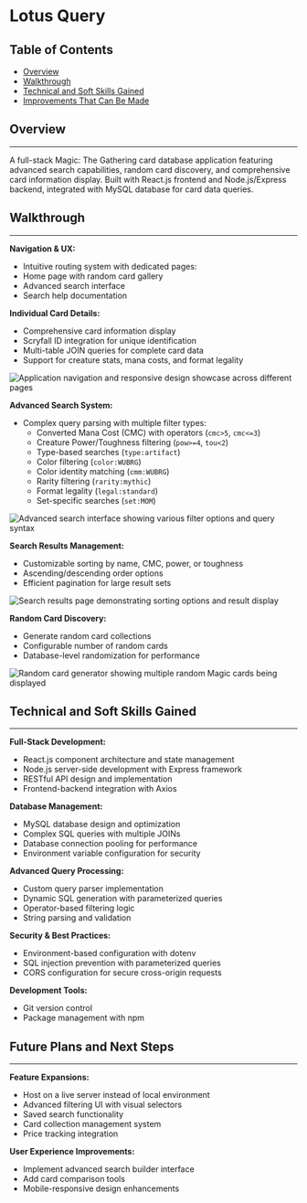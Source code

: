 # Lotus Query

## Table of Contents

- [Overview](#overview)
- [Walkthrough](#walkthrough)
- [Technical and Soft Skills Gained](#technical-and-soft-skills-gained)
- [Improvements That Can Be Made](#improvements-that-can-be-made)

## Overview

---

A full-stack Magic: The Gathering card database application featuring advanced search capabilities, random card discovery, and comprehensive card information display. Built with React.js frontend and Node.js/Express backend, integrated with MySQL database for card data queries.

## Walkthrough

---

<div class="walkthrough-section">
<div class="walkthrough-content">

**Navigation & UX:**
  - Intuitive routing system with dedicated pages:
  - Home page with random card gallery
  - Advanced search interface
  - Search help documentation

**Individual Card Details:**
  - Comprehensive card information display
  - Scryfall ID integration for unique identification
  - Multi-table JOIN queries for complete card data
  - Support for creature stats, mana costs, and format legality

</div>
<div class="walkthrough-media">
<img src="/lotus-query/image-2.gif" alt="Application navigation and responsive design showcase across different pages" />
</div>
</div>

<div class="walkthrough-section">
<div class="walkthrough-content">

**Advanced Search System:**
- Complex query parsing with multiple filter types:
  - Converted Mana Cost (CMC) with operators (`cmc>5`, `cmc<=3`)
  - Creature Power/Toughness filtering (`pow>=4`, `tou<2`)
  - Type-based searches (`type:artifact`)
  - Color filtering (`color:WUBRG`)
  - Color identity matching (`cmm:WUBRG`)
  - Rarity filtering (`rarity:mythic`)
  - Format legality (`legal:standard`)
  - Set-specific searches (`set:MOM`)

</div>
<div class="walkthrough-media">
<img src="/lotus-query/image-4.gif" alt="Advanced search interface showing various filter options and query syntax" />
</div>
</div>

<div class="walkthrough-section">
<div class="walkthrough-content">

**Search Results Management:**
- Customizable sorting by name, CMC, power, or toughness
- Ascending/descending order options
- Efficient pagination for large result sets

</div>
<div class="walkthrough-media">
<img src="/lotus-query/image-3.gif" alt="Search results page demonstrating sorting options and result display" />
</div>
</div>

<div class="walkthrough-section">
<div class="walkthrough-content">

**Random Card Discovery:**
- Generate random card collections
- Configurable number of random cards
- Database-level randomization for performance

</div>
<div class="walkthrough-media">
<img src="/lotus-query/image-2.gif" alt="Random card generator showing multiple random Magic cards being displayed" />
</div>
</div>

## Technical and Soft Skills Gained

---

**Full-Stack Development:**
- React.js component architecture and state management
- Node.js server-side development with Express framework
- RESTful API design and implementation
- Frontend-backend integration with Axios

**Database Management:**
- MySQL database design and optimization
- Complex SQL queries with multiple JOINs
- Database connection pooling for performance
- Environment variable configuration for security

**Advanced Query Processing:**
- Custom query parser implementation
- Dynamic SQL generation with parameterized queries
- Operator-based filtering logic
- String parsing and validation

**Security & Best Practices:**
- Environment-based configuration with dotenv
- SQL injection prevention with parameterized queries
- CORS configuration for secure cross-origin requests

**Development Tools:**
- Git version control
- Package management with npm

## Future Plans and Next Steps

---

**Feature Expansions:**
- Host on a live server instead of local environment
- Advanced filtering UI with visual selectors
- Saved search functionality
- Card collection management system
- Price tracking integration

**User Experience Improvements:**
- Implement advanced search builder interface
- Add card comparison tools
- Mobile-responsive design enhancements